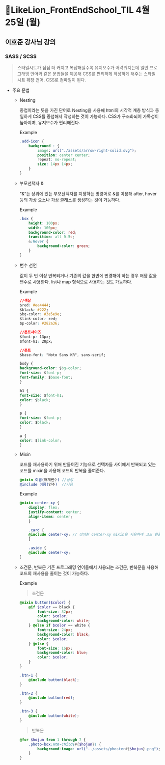 # 🔖LikeLion_FrontEndSchool_TIL 4월 25일 (월)

## 이호준 강사님 강의

### SASS / SCSS
> 스타일시트가 점점 더 커지고 복잡해질수록 유지보수가 어려워지는데 일반 프로그래밍 언어와 같은 문법들을 제공해 CSS를 편리하게 작성하게 해주는 스타일 시트 확장 언어. CSS로 컴파일이 된다.
    
  * 주요 문법
    
    * Nesting

        중첩이라는 뜻을 가진 단어로 Nesting을 사용해 html의 시각적 계층 방식과 동일하게 CSS를 중첨해서 작성하는 것이 가능하다. CSS가 구조화되어 가독성이 높아지며, 유지보수가 편리해진다.

        Example
        > 
        ```css
        .add-icon {
            background : {
                image: url("./assets/arrow-right-solid.svg");
                position: center center;
                repeat: no-repeat;
                size: 14px 14px;
            }
        }
        ```

    * 부모선택자 &

        "&"는 상위에 있는 부모선택자를 지정하는 명령어로 &를 이용해 after, hover 등의 가상 요소나 가상 클래스를 생성하는 것이 가능하다.

        Example
        > 
        ```css
        .box {
            height: 100px;
            width: 100px;
            background-color: red;
            transition: all 0.5s;
            &:hover {
                background-color: green;
            }
        }
        ```

    * 변수 선언

        값이 두 번 이상 반복되거나 기존의 값을 한번에 변경해야 하는 경우 해당 값을 변수로 사용한다. list나 map 형식으로 사용하는 것도 가능하다.

        Example
        >
        ```css
        //색상
        $red: #ee4444;
        $black: #222;
        $bg-color: #3e5e9e;
        $link-color: red;
        $p-color: #282a36;

        //폰트사이즈
        $font-p: 13px;
        $font-h1: 28px;

        //폰트
        $base-font: "Noto Sans KR", sans-serif;

        body {
        background-color: $bg-color;
        font-size: $font-p;
        font-family: $base-font;
        }

        h1 {
        font-size: $font-h1;
        color: $black;
        }

        p {
        font-size: $font-p;
        color: $black;
        }

        a {
        color: $link-color;
        }
        ```


    * Mixin

        코드를 재사용하기 위해 만들어진 기능으로 선택자들 사이에서 반복되고 있는 코드를 mixin을 사용해 코드의 반복을 줄여준다.
        ```scss
        @mixin 이름(매개변수) //생성
        @include 이름(인수)  //사용
        ```

        Example
        >
        ```scss
        @mixin center-xy {
            display: flex;
            justify-content: center;
            align-items: center;
            }

            .card {
            @include center-xy; // 정의한 center-xy mixin을 사용하여 코드 한줄이면 끝!
            }

            .aside {
            @include center-xy;
        }
        ```

    * 조건문, 반복문
        기존 프로그래밍 언어들에서 사용되는 조건문, 반복문을 사용해 코드의 재사용을 줄이는 것이 가능하다.

        Example
        > 조건문
        ```scss
        @mixin button($color) {
            @if $color == black {
                font-size: 32px;
                color: $color;
                background-color: white;
            } @else if $color == white {
                font-size: 24px;
                background-color: black;
                color: $color;
            } @else {
                font-size: 16px;
                background-color: blue;
                color: $color;
            }
        }

        .btn-1 {
            @include button(black);
        }

        .btn-2 {
            @include button(red);
        }

        .btn-3 {
            @include button(white);
        }
        ```
        > 반복문
        ```scss
        @for $hojun from 1 through 7 {
            .photo-box:nth-child(#{$hojun}) {
                background-image: url("../assets/phoster#{$hojun}.png");
            }
        }
        ```
